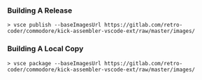 ### Building A Release
```
> vsce publish --baseImagesUrl https://gitlab.com/retro-coder/commodore/kick-assembler-vscode-ext/raw/master/images/
```

### Building A Local Copy
```
> vsce package --baseImagesUrl https://gitlab.com/retro-coder/commodore/kick-assembler-vscode-ext/raw/master/images/
```
